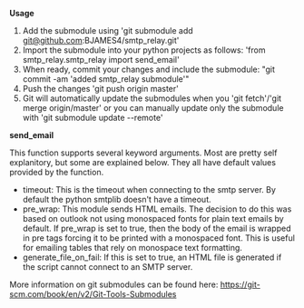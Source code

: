**Usage**
1. Add the submodule using 'git submodule add git@github.com:BJAMES4/smtp_relay.git'
2. Import the submodule into your python projects as follows: 'from smtp_relay.smtp_relay import send_email'
3. When ready, commit your changes and include the submodule: "git commit -am 'added smtp_relay submodule'"
4. Push the changes 'git push origin master'
5. Git will automatically update the submodules when you 'git fetch'/'git merge origin/master' or you can manually update only the submodule with 'git submodule update --remote'

**send_email**

This function supports several keyword arguments. Most are pretty self explanitory, but some are explained below. They all have default values provided by the function.

- timeout: This is the timeout when connecting to the smtp server. By default the python smtplib doesn't have a timeout. 
- pre_wrap: This module sends HTML emails. The decision to do this was based on outlook not using monospaced fonts for plain text emails by default. If pre_wrap is set to true, then the body of the email is wrapped in pre tags forcing it to be printed with a monospaced font. This is useful for emailing tables that rely on monospace text formatting. 
- generate_file_on_fail: If this is set to true, an HTML file is generated if the script cannot connect to an SMTP server. 

More information on git submodules can be found here: https://git-scm.com/book/en/v2/Git-Tools-Submodules

